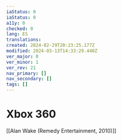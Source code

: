 ```yaml
---
iaStatus: 0
iaStatus: 0
a11y: 0
checked: 0
lang: ES
translations: 
created: 2024-02-29T20:23:25.177Z
modified: 2024-03-13T14:33:29.440Z
ver_major: 0
ver_minor: 1
ver_rev: 21
nav_primary: []
nav_secondary: []
tags: []
---
```

# Xbox 360

[[Alan Wake (Remedy Entertainment, 2010)]]